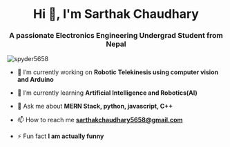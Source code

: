 <h1 align="center">Hi 👋, I'm Sarthak Chaudhary</h1>
<h3 align="center">A passionate Electronics Engineering Undergrad Student from Nepal</h3>

<p align="left"> <img src="https://komarev.com/ghpvc/?username=spyder5658&label=Profile%20views&color=0e75b6&style=flat" alt="spyder5658" /> </p>

- 🔭 I’m currently working on **Robotic Telekinesis using computer vision and Arduino**

- 🌱 I’m currently learning **Artificial Intelligence and Robotics(AI)**

- 💬 Ask me about **MERN Stack, python, javascript, C++**

- 📫 How to reach me **sarthakchaudhary5658@gmail.com**

- ⚡ Fun fact **I am actually funny**

